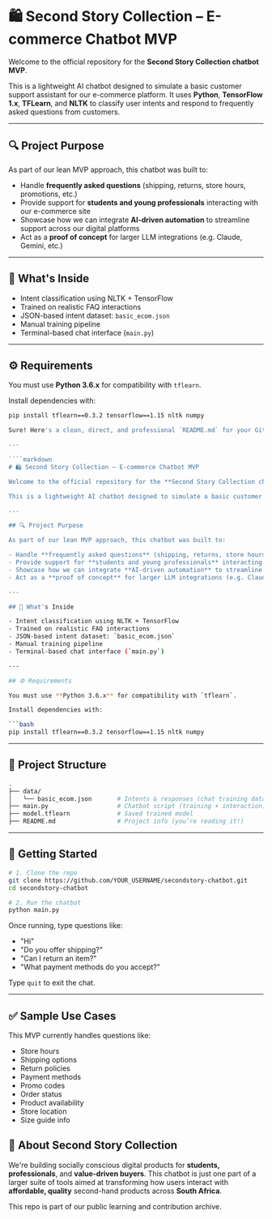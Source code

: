 # 🛍️ Second Story Collection – E-commerce Chatbot MVP

Welcome to the official repository for the **Second Story Collection chatbot MVP**.

This is a lightweight AI chatbot designed to simulate a basic customer support assistant for our e-commerce platform. It uses **Python**, **TensorFlow 1.x**, **TFLearn**, and **NLTK** to classify user intents and respond to frequently asked questions from customers.

---

## 🔍 Project Purpose

As part of our lean MVP approach, this chatbot was built to:

- Handle **frequently asked questions** (shipping, returns, store hours, promotions, etc.)
- Provide support for **students and young professionals** interacting with our e-commerce site
- Showcase how we can integrate **AI-driven automation** to streamline support across our digital platforms
- Act as a **proof of concept** for larger LLM integrations (e.g. Claude, Gemini, etc.)

---

## 🧠 What's Inside

- Intent classification using NLTK + TensorFlow
- Trained on realistic FAQ interactions
- JSON-based intent dataset: `basic_ecom.json`
- Manual training pipeline
- Terminal-based chat interface (`main.py`)

---

## ⚙️ Requirements

You must use **Python 3.6.x** for compatibility with `tflearn`.

Install dependencies with:

```bash
pip install tflearn==0.3.2 tensorflow==1.15 nltk numpy

Sure! Here's a clean, direct, and professional `README.md` for your GitHub repo. It's tailored to your **eCommerce chatbot MVP** for *Second Story Collection*, and speaks to a developer, stakeholder, or potential contributor who's reviewing your proof-of-concept:

---

````markdown
# 🛍️ Second Story Collection – E-commerce Chatbot MVP

Welcome to the official repository for the **Second Story Collection chatbot MVP**.

This is a lightweight AI chatbot designed to simulate a basic customer support assistant for our e-commerce platform. It uses **Python**, **TensorFlow 1.x**, **TFLearn**, and **NLTK** to classify user intents and respond to frequently asked questions from customers.

---

## 🔍 Project Purpose

As part of our lean MVP approach, this chatbot was built to:

- Handle **frequently asked questions** (shipping, returns, store hours, promotions, etc.)
- Provide support for **students and young professionals** interacting with our e-commerce site
- Showcase how we can integrate **AI-driven automation** to streamline support across our digital platforms
- Act as a **proof of concept** for larger LLM integrations (e.g. Claude, Gemini, etc.)

---

## 🧠 What's Inside

- Intent classification using NLTK + TensorFlow
- Trained on realistic FAQ interactions
- JSON-based intent dataset: `basic_ecom.json`
- Manual training pipeline
- Terminal-based chat interface (`main.py`)

---

## ⚙️ Requirements

You must use **Python 3.6.x** for compatibility with `tflearn`.

Install dependencies with:

```bash
pip install tflearn==0.3.2 tensorflow==1.15 nltk numpy
````

---

## 📂 Project Structure

```bash
.
├── data/
│   └── basic_ecom.json       # Intents & responses (chat training data)
├── main.py                   # Chatbot script (training + interaction)
├── model.tflearn             # Saved trained model
├── README.md                 # Project info (you’re reading it!)
```

---

## 🚀 Getting Started

```bash
# 1. Clone the repo
git clone https://github.com/YOUR_USERNAME/secondstory-chatbot.git
cd secondstory-chatbot

# 2. Run the chatbot
python main.py
```

Once running, type questions like:

* "Hi"
* "Do you offer shipping?"
* "Can I return an item?"
* "What payment methods do you accept?"

Type `quit` to exit the chat.

---

## ✅ Sample Use Cases

This MVP currently handles questions like:

* Store hours
* Shipping options
* Return policies
* Payment methods
* Promo codes
* Order status
* Product availability
* Store location
* Size guide info


## 🙌 About Second Story Collection

We're building socially conscious digital products for **students, professionals**, and **value-driven buyers**. This chatbot is just one part of a larger suite of tools aimed at transforming how users interact with **affordable, quality** second-hand products across **South Africa**.

This repo is part of our public learning and contribution archive.
